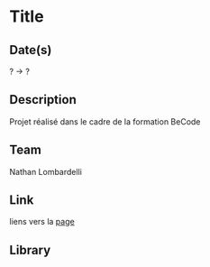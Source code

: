 # Title

## Date(s)

? -> ?

## Description

Projet réalisé dans le cadre de la formation BeCode

## Team

Nathan Lombardelli

## Link

liens vers la [page](url)

## Library
